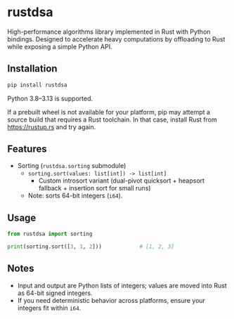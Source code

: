 # rustdsa

High-performance algorithms library implemented in Rust with Python bindings. Designed to accelerate heavy computations by offloading to Rust while exposing a simple Python API.

## Installation

```bash
pip install rustdsa
```

Python 3.8–3.13 is supported.

If a prebuilt wheel is not available for your platform, pip may attempt a source build that requires a Rust toolchain. In that case, install Rust from https://rustup.rs and try again.

## Features

- Sorting (`rustdsa.sorting` submodule)
  - `sorting.sort(values: list[int]) -> list[int]`
    - Custom introsort variant (dual-pivot quicksort + heapsort fallback + insertion sort for small runs)
  - Note: sorts 64-bit integers (`i64`).

## Usage

```python
from rustdsa import sorting

print(sorting.sort([3, 1, 2]))            # [1, 2, 3]
```

## Notes

- Input and output are Python lists of integers; values are moved into Rust as 64-bit signed integers.
- If you need deterministic behavior across platforms, ensure your integers fit within `i64`.
